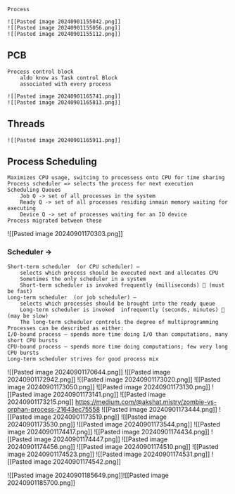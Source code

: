 	Process
	
	![[Pasted image 20240901155042.png]]
	![[Pasted image 20240901155056.png]]
	![[Pasted image 20240901155112.png]]

## PCB
	Process control block 
		aldo know as Task control Block 
		associated with every process 
		
	![[Pasted image 20240901165741.png]]
	![[Pasted image 20240901165813.png]]

## Threads 
	![[Pasted image 20240901165911.png]]
## Process Scheduling 
	Maximizes CPU usage, switcing to processess onto CPU for time sharing 
	Process scheduler => selects the process for next execution 
	Scheduling Queues 
		Job Q -> set of all processes in the system 
		Ready Q -> set of all processes residing inmain memory waiting for executing
		Device Q -> set of processes waiting for an IO device 
	Process migrated between these 

![[Pasted image 20240901170303.png]]

### Scheduler -> 
	Short-term scheduler  (or CPU scheduler) –
		selects which process should be executed next and allocates CPU
		Sometimes the only scheduler in a system
		Short-term scheduler is invoked frequently (milliseconds)  (must be fast)
	Long-term scheduler  (or job scheduler) –
		selects which processes should be brought into the ready queue
		Long-term scheduler is invoked  infrequently (seconds, minutes)  (may be slow)
		The long-term scheduler controls the degree of multiprogramming
	Processes can be described as either:
	I/O-bound process – spends more time doing I/O than computations, many short CPU bursts
	CPU-bound process – spends more time doing computations; few very long CPU bursts
	Long-term scheduler strives for good process mix

![[Pasted image 20240901170644.png]]
![[Pasted image 20240901172942.png]]
![[Pasted image 20240901173020.png]]
![[Pasted image 20240901173050.png]]
![[Pasted image 20240901173130.png]]
![[Pasted image 20240901173141.png]]
![[Pasted image 20240901173215.png]]
https://medium.com/@akshat.mistry/zombie-vs-orphan-process-21643ec75558
![[Pasted image 20240901173444.png]]
![[Pasted image 20240901173519.png]]
![[Pasted image 20240901173530.png]]
![[Pasted image 20240901173544.png]]
![[Pasted image 20240901174417.png]]
![[Pasted image 20240901174434.png]]
![[Pasted image 20240901174447.png]]
![[Pasted image 20240901174456.png]]
![[Pasted image 20240901174510.png]]
![[Pasted image 20240901174523.png]]
![[Pasted image 20240901174531.png]]
![[Pasted image 20240901174542.png]]


![[Pasted image 20240901185649.png]]![[Pasted image 20240901185700.png]]
